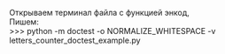 Открываем терминал файла с функцией энкод,  
Пишем:  
\>>> python -m doctest -o NORMALIZE_WHITESPACE -v letters_counter_doctest_example.py
